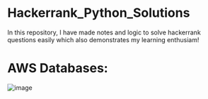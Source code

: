 # Hackerrank_Python_Solutions
In this repository, I have made notes and logic to solve hackerrank questions easily which also demonstrates my learning enthusiam!


# AWS Databases:

![image](https://github.com/varshahindupur09/Hackerrank-Python-And-Algorithms-Solutions/assets/114629181/f1750d83-73b6-403e-9e76-b843497ed474)

